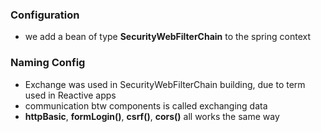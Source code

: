 
### Configuration
- we add a bean of type **SecurityWebFilterChain** to the spring context

### Naming Config
- Exchange was used in SecurityWebFilterChain building, due to term used in Reactive apps
- communication btw components is called exchanging data
- **httpBasic**, **formLogin()**, **csrf()**, **cors()** all works the same way
